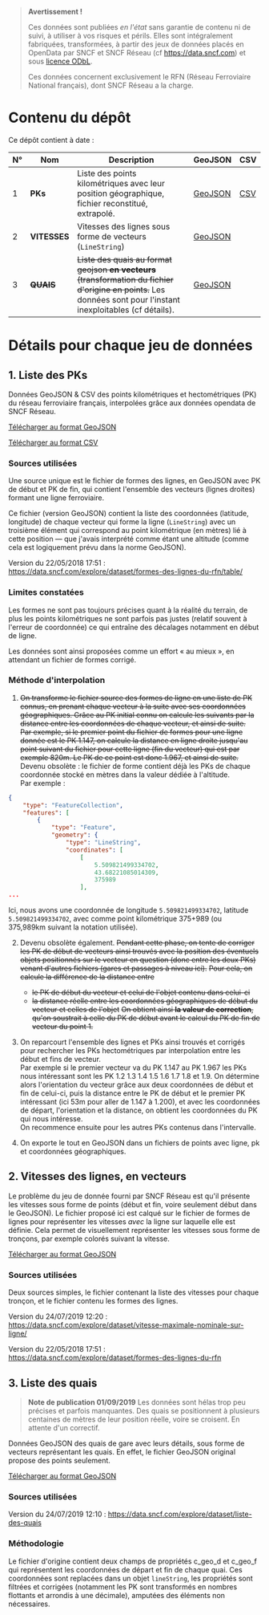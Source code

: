 > **Avertissement !**
>
> Ces données sont publiées _en l'état_ sans garantie de contenu ni de suivi, à utiliser à vos risques et périls. Elles sont intégralement fabriquées, transformées, à partir des jeux de données placés en OpenData par SNCF et SNCF Réseau (cf https://data.sncf.com) et sous [licence ODbL](https://opendatacommons.org/licenses/odbl/1.0/index.html).
>
> Ces données concernent exclusivement le RFN (Réseau Ferroviaire National français), dont SNCF Réseau a la charge.

# Contenu du dépôt

Ce dépôt contient à date :

N° | Nom | Description | GeoJSON | CSV
-- | --- | ----------- | ------- | ---
1 | **PKs** | Liste des points kilométriques avec leur position géographique, fichier reconstitué, extrapolé. | [GeoJSON](liste-des-pks.geojson.zip) | [CSV](liste-des-pks.csv.zip)
2 | **VITESSES** | Vitesses des lignes sous forme de vecteurs (`LineString`) | [GeoJSON](lignes-vitesses.geojson.zip) |
3 | ~~**QUAIS**~~ | ~~Liste des quais au format geojson **en vecteurs** (transformation du fichier d'origine en points.~~ Les données sont pour l'instant inexploitables (cf détails). | [GeoJSON](liste-des-quais.geojson.zip) |

# Détails pour chaque jeu de données

## 1. Liste des PKs

Données GeoJSON &amp; CSV des points kilométriques et hectométriques (PK) du réseau ferroviaire français, interpolées grâce aux données opendata de SNCF Réseau.

[Télécharger au format GeoJSON](liste-des-pks.csv.zip)

[Télécharger au format CSV](liste-des-pks.geojson.zip)

### Sources utilisées

Une source unique est le fichier de formes des lignes, en GeoJSON avec PK de début et PK de fin, qui contient l'ensemble des vecteurs (lignes droites) formant une ligne ferroviaire.

Ce fichier (version GeoJSON) contient la liste des coordonnées (latitude, longitude) de chaque vecteur qui forme la ligne (`LineString`) avec un troisième élément qui correspond au point kilométrique (en mètres) lié à cette position — que j'avais interprété comme étant une altitude (comme cela est logiquement prévu dans la norme GeoJSON).

Version du 22/05/2018 17:51 : https://data.sncf.com/explore/dataset/formes-des-lignes-du-rfn/table/

### Limites constatées

Les formes ne sont pas toujours précises quant à la réalité du terrain, de plus les points kilométriques ne sont parfois pas justes (relatif souvent à l'erreur de coordonnée) ce qui entraîne des décalages notamment en début de ligne.

Les données sont ainsi proposées comme un effort « au mieux », en attendant un fichier de formes corrigé.

### Méthode d'interpolation

1. ~~On transforme le fichier source des formes de ligne en une liste de PK connus, en prenant chaque vecteur à la suite avec ses coordonnées géographiques. Grâce au PK initial connu on calcule les suivants par la distance entre les coordonnées de chaque vecteur, et ainsi de suite.  
Par exemple, si le premier point du fichier de formes pour une ligne donnée est le PK 1.147, on calcule la distance en ligne droite jusqu'au point suivant du fichier pour cette ligne (fin du vecteur) qui est par exemple 820m. Le PK de ce point est donc 1.967, et ainsi de suite.~~  
Devenu obsolète : le fichier de forme contient déjà les PKs de chaque coordonnée stocké en mètres dans la valeur dédiée à l'altitude.  
Par exemple :  
```json
{
    "type": "FeatureCollection",
    "features": [
        {
            "type": "Feature",
            "geometry": {
                "type": "LineString",
                "coordinates": [
                    [
                        5.509821499334702,
                        43.68221085014309,
                        375989
                    ],
...
```
Ici, nous avons une coordonnée de longitude `5.509821499334702`, latitude `5.509821499334702`, avec comme point kilométrique 375+989 (ou 375,989km suivant la notation utilisée).

2. Devenu obsolète également.
~~Pendant cette phase, on tente de corriger les PK de début de vecteurs ainsi trouvés avec la position des éventuels objets positionnés sur le vecteur en question (donc entre les deux PKs) venant d'autres fichiers (gares et passages à niveau ici).~~
~~Pour cela, on calcule la différence de la distance entre~~
   - ~~le PK de début du vecteur et celui de l'objet contenu dans celui-ci~~
   - ~~la distance réelle entre les coordonnées géographiques de début du vecteur et celles de l'objet~~
~~On obtient ainsi **la valeur de correction**, qu'on soustrait à celle du PK de début avant le calcul du PK de fin de vecteur du point 1.~~  

3. On reparcourt l'ensemble des lignes et PKs ainsi trouvés et corrigés pour rechercher les PKs hectométriques par interpolation entre les début et fins de vecteur.  
Par exemple si le premier vecteur va du PK 1.147 au PK 1.967 les PKs nous intéressant sont les PK 1.2 1.3 1.4 1.5 1.6 1.7 1.8 et 1.9. On détermine alors l'orientation du vecteur grâce aux deux coordonnées de début et fin de celui-ci, puis la distance entre le PK de début et le premier PK intéressant (ici 53m pour aller de 1.147 à 1.200), et avec les coordonnées de départ, l'orientation et la distance, on obtient les coordonnées du PK qui nous intéresse.  
On recommence ensuite pour les autres PKs contenus dans l'intervalle.

4. On exporte le tout en GeoJSON dans un fichiers de points avec ligne, pk et coordonnées géographiques.

## 2. Vitesses des lignes, en vecteurs

Le problème du jeu de donnée fourni par SNCF Réseau est qu'il présente les vitesses sous forme de points (début et fin, voire seulement début dans le GeoJSON). Le fichier proposé ici est calqué sur le fichier de formes de lignes pour représenter les vitesses _avec_ la ligne sur laquelle elle est définie. Cela permet de visuellement représenter les vitesses sous forme de tronçons, par exemple colorés suivant la vitesse.

[Télécharger au format GeoJSON](lignes-vitesses.csv.zip)

### Sources utilisées

Deux sources simples, le fichier contenant la liste des vitesses pour chaque tronçon, et le fichier contenu les formes des lignes.

Version du 24/07/2019 12:20 : https://data.sncf.com/explore/dataset/vitesse-maximale-nominale-sur-ligne/

Version du 22/05/2018 17:51 : https://data.sncf.com/explore/dataset/formes-des-lignes-du-rfn

## 3. Liste des quais

> **Note de publication 01/09/2019** Les données sont hélas trop peu précises et parfois manquantes. Des quais se positionnent à plusieurs centaines de mètres de leur position réelle, voire se croisent. En attente d'un correctif.

Données GeoJSON des quais de gare avec leurs détails, sous forme de vecteurs représentant les quais. En effet, le fichier GeoJSON original propose des points seulement.

[Télécharger au format GeoJSON](liste-des-quais.csv.zip)

### Sources utilisées

Version du 24/07/2019 12:10 : https://data.sncf.com/explore/dataset/liste-des-quais

### Méthodologie

Le fichier d'origine contient deux champs de propriétés c_geo_d et c_geo_f qui représentent les coordonnées de départ et fin de chaque quai. Ces coordonnées sont replacées dans un objet `lineString`, les propriétés sont filtrées et corrigées (notamment les PK sont transformés en nombres flottants et arrondis à une décimale), amputées des éléments non nécessaires.
